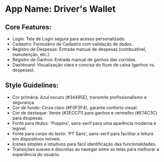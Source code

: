 # **App Name**: Driver's Wallet

## Core Features:

- Login: Tela de Login segura para acesso personalizado.
- Cadastro: Formulário de Cadastro com validação de dados.
- Registro de Despesas: Entrada manual de despesas (combustível, manutenção, etc.).
- Registro de Ganhos: Entrada manual de ganhos das corridas.
- Dashboard: Visualização clara e concisa do fluxo de caixa (ganhos vs. despesas).

## Style Guidelines:

- Cor primária: Azul escuro (#34495E), transmite profissionalismo e segurança.
- Cor de fundo: Cinza claro (#F0F3F4), garante conforto visual.
- Cor de destaque: Verde (#2ECC71) para ganhos e vermelho (#E74C3C) para despesas.
- Fonte para títulos: 'Poppins', sans-serif para uma aparência moderna e legível.
- Fonte para corpo do texto: 'PT Sans', sans-serif para facilitar a leitura em dispositivos móveis.
- Ícones simples e intuitivos para fácil identificação das funcionalidades.
- Transições suaves e discretas ao navegar entre as telas para melhorar a experiência do usuário.